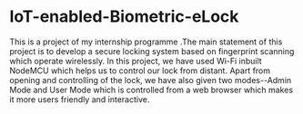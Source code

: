 # IoT-enabled-Biometric-eLock
This is a project of my internship programme .The main statement of this project is to develop a secure locking system based on fingerprint scanning which operate wirelessly. In this project, we have used Wi-Fi inbuilt NodeMCU which helps us to control our lock from distant. Apart from opening and controlling of the lock, we have also given two modes--Admin Mode and User Mode which is controlled from a web browser which makes it more users friendly and interactive.
